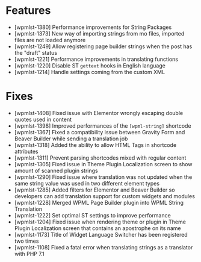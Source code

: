 # Features
* [wpmlst-1380] Performance improvements for String Packages
* [wpmlst-1373] New way of importing strings from mo files, imported files are not loaded anymore
* [wpmlst-1249] Allow registering page builder strings when the post has the "draft" status
* [wpmlst-1221] Performance improvements in translating functions
* [wpmlst-1220] Disable ST `gettext` hooks in English language
* [wpmlst-1214] Handle settings coming from the custom XML

# Fixes
* [wpmlst-1408] Fixed issue with Elementor wrongly escaping double quotes used in content
* [wpmlst-1398] Improved performances of the `[wpml-string]` shortcode
* [wpmlst-1367] Fixed a compatibility issue between Gravity Form and Beaver Builder while sending a translation job
* [wpmlst-1318] Added the ability to allow HTML Tags in shortcode attributes
* [wpmlst-1311] Prevent parsing shortcodes mixed with regular content
* [wpmlst-1305] Fixed issue in Theme Plugin Localization screen to show amount of scanned plugin strings
* [wpmlst-1290] Fixed issue where translation was not updated when the same string value was used in two different element types
* [wpmlst-1285] Added filters for Elementor and Beaver Builder so developers can add translation support for custom widgets and modules
* [wpmlst-1228] Merged WPML Page Builder plugin into WPML String Translation
* [wpmlst-1222] Set optimal ST settings to improve performance
* [wpmlst-1204] Fixed issue when rendering theme or plugin in Theme Plugin Localization screen that contains an apostrophe on its name
* [wpmlst-1173] Title of Widget Language Switcher has been registered two times
* [wpmlst-1108] Fixed a fatal error when translating strings as a translator with PHP 7.1